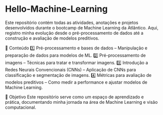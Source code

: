 # Hello-Machine-Learning

Este repositório contém todas as atividades, anotações e projetos desenvolvidos durante o bootcamp de Machine Learning da Atlântico. Aqui, registro minha evolução desde o pré-processamento de dados até a construção e avaliação de modelos preditivos.

📌 Conteúdo
1️⃣ Pré-processamento e bases de dados – Manipulação e preparação de dados para modelos de ML.
2️⃣ Pré-processamento de imagens – Técnicas para tratar e transformar imagens.
3️⃣ Introdução a Redes Neurais Convencionais (CNNs) – Aplicação de CNNs para classificação e segmentação de imagens.
4️⃣ Métricas para avaliação de modelos preditivos – Como medir a performance e ajustar modelos de Machine Learning.

🚀 Objetivo
Este repositório serve como um espaço de aprendizado e prática, documentando minha jornada na área de Machine Learning e visão computacional.
